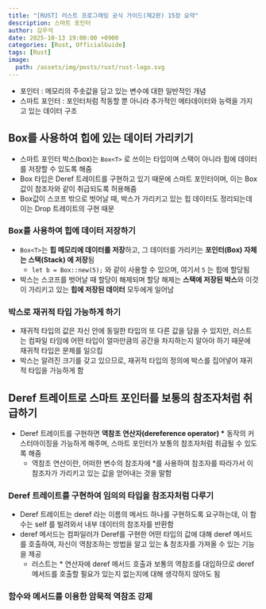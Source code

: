 ```yaml
---
title: "[RUST] 러스트 프로그래밍 공식 가이드(제2판) 15장 요약"
description: 스마트 포인터
author: 김우석
date: 2025-10-13 19:00:00 +0900
categories: [Rust, OfficialGuide]
tags: [Rust]
image:
  path: /assets/img/posts/rust/rust-logo.svg
---
```


- 포인터 : 메모리의 주솟값을 담고 있는 변수에 대한 일반적인 개념
- 스마트 포인터 : 포인터처럼 작동할 뿐 아니라 추가적인 메타데이터와 능력을 가지고 있는 데이터 구조

## Box<T>를 사용하여 힙에 있는 데이터 가리키기
- 스마트 포인터 박스(box)는 `Box<T>` 로 쓰이는 타입이며 스택이 아니라 힙에 데이터를 저장할 수 있도록 해줌
- Box<T> 타입은 Deref 트레이트를 구현하고 있기 때문에 스마트 포인터이며, 이는 Box<T>값이 참조자와 같이 취급되도록 허용해줌
- Box<T>값이 스코프 밖으로 벗어날 때, 박스가 가리키고 있는 힙 데이터도 정리되는데 이는 Drop 트레이트의 구현 때문

### Box<T>를 사용하여 힙에 데이터 저장하기
- `Box<T>`는 **힙 메모리에 데이터를 저장**하고, 그 데이터를 가리키는 **포인터(Box) 자체는 스택(Stack) 에 저장**됨
    - `let b = Box::new(5);` 와 같이 사용할 수 있으며, 여기서 `5` 는 힙에 할당됨
- 박스는 스코프를 벗어날 때 할당이 해제되며 할당 해제는 **스택에 저장된 박스**와 이것이 가리키고 있는 **힙에 저장된 데이터** 모두에게 일어남

### 박스로 재귀적 타입 가능하게 하기
- 재귀적 타입의 값은 자신 안에 동일한 타입의 또 다른 값을 담을 수 있지만, 러스트는 컴파일 타임에 어떤 타입이 얼마만큼의 공간을 차지하는지 알아야 하기 때문에 재귀적 타입은 문제를 일으킴
- 박스는 알려진 크기를 갖고 있으므로, 재귀적 타입의 정의에 박스를 집어넣어 재귀적 타입을 가능하게 함

## Deref 트레이트로 스마트 포인터를 보통의 참조자처럼 취급하기
- Deref 트레이트를 구현하면 **역참조 연산자(dereference operator) \*** 동작의 커스터마이징을 가능하게 해주며, 스마트 포인터가 보통의 참조자처럼 취급될 수 있도록 해줌
    - 역참조 연산이란, 어떠한 변수의 참조자에 *를 사용하여 참조자를 따라가서 이 참조자가 가리키고 있는 값을 얻어내는 것을 말함

### Deref 트레이트를 구현하여 임의의 타입을 참조자처럼 다루기
- Deref 트레이트는 deref 라는 이름의 메서드 하나를 구현하도록 요구하는데, 이 함수는 self 를 빌려와서 내부 데이터의 참조자를 반환함
- deref 메서드는 컴파일러가 Deref를 구현한 어떤 타입의 값에 대해 deref 메서드를 호출하여, 자신이 역참조하는 방법을 알고 있는 & 참조자를 가져올 수 있는 기능을 제공
    - 러스트는 * 연산자에 deref 메서드 호출과 보통의 역참조를 대입하므로 deref 메서드를 호출할 필요가 있는지 없는지에 대해 생각하지 않아도 됨

### 함수와 메서드를 이용한 암묵적 역참조 강제



